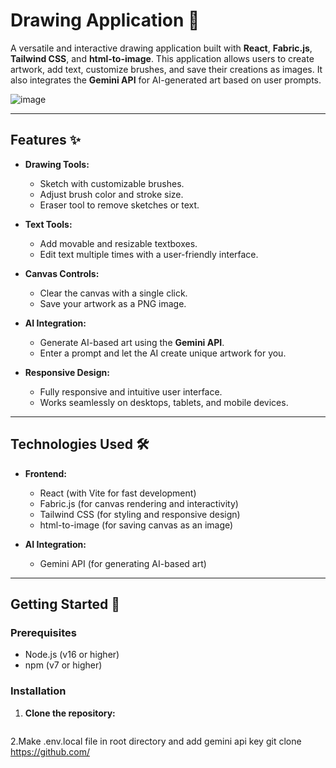 # Drawing Application 🎨

A versatile and interactive drawing application built with **React**, **Fabric.js**, **Tailwind CSS**, and **html-to-image**. This application allows users to create artwork, add text, customize brushes, and save their creations as images. It also integrates the **Gemini API** for AI-generated art based on user prompts.

![image](https://github.com/user-attachments/assets/8d27b504-3434-4ecd-ad59-e9cc459ecd25)


---

## Features ✨

- **Drawing Tools:**
  - Sketch with customizable brushes.
  - Adjust brush color and stroke size.
  - Eraser tool to remove sketches or text.

- **Text Tools:**
  - Add movable and resizable textboxes.
  - Edit text multiple times with a user-friendly interface.

- **Canvas Controls:**
  - Clear the canvas with a single click.
  - Save your artwork as a PNG image.

- **AI Integration:**
  - Generate AI-based art using the **Gemini API**.
  - Enter a prompt and let the AI create unique artwork for you.

- **Responsive Design:**
  - Fully responsive and intuitive user interface.
  - Works seamlessly on desktops, tablets, and mobile devices.

---

## Technologies Used 🛠️

- **Frontend:**
  - React (with Vite for fast development)
  - Fabric.js (for canvas rendering and interactivity)
  - Tailwind CSS (for styling and responsive design)
  - html-to-image (for saving canvas as an image)

- **AI Integration:**
  - Gemini API (for generating AI-based art)

---

## Getting Started 🚀

### Prerequisites

- Node.js (v16 or higher)
- npm (v7 or higher)

### Installation

1. **Clone the repository:**
   ```bash https://github.com/CodinGakpo/AI-Drawing-Board.git
2.Make .env.local file in root directory and add gemini api key
   git clone https://github.com/
